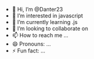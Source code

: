 - 👋 Hi, I’m @Danter23
- 👀 I’m interested in javascript
- 🌱 I’m currently learning .js
- 💞️ I’m looking to collaborate on 
- 📫 How to reach me ...
- 😄 Pronouns: ...
- ⚡ Fun fact: ...

<!---
Danter23/Danter23 is a ✨ special ✨ repository because its `README.md` (this file) appears on your GitHub profile.
You can click the Preview link to take a look at your changes.
--->
